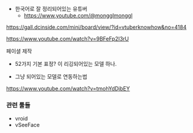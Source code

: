 - 한국어로 잘 정리되어있는 유튜버
  - https://www.youtube.com/@mongglmonggl



https://gall.dcinside.com/mini/board/view/?id=vtuberknowhow&no=4184



https://www.youtube.com/watch?v=9BFeFp2I3rU



페이셜 제작

- 52가지 기본 표정? 이 리깅되어있는 모델 하나.





- 그냥 되어있는 모델로 연동하는법

https://www.youtube.com/watch?v=tmohYdDjbEY



### 관련 툴들

- vroid
- vSeeFace



